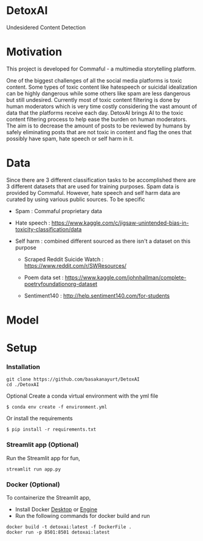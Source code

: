 # DetoxAI
Undesidered Content Detection


# Motivation
This project is developed for Commaful - a multimedia storytelling platform. 

One of the biggest challenges of all the social media platforms is toxic content. Some types of toxic content like hatespeech or suicidal idealization can be highly dangerous while some others like spam are less dangerous but still undesired. Currently most of toxic content filtering is done by human moderators which is very time costly considering the vast amount of data that the platforms receive each day. DetoxAI brings AI to the toxic content filtering process to help ease the burden on human moderators. The aim is to decrease the amount of posts to be reviewed by humans by safely eliminating posts that are not toxic in content and flag the ones that possibly have spam, hate speech or self harm in it.

# Data
Since there are 3 different classification tasks to be accomplished there are 3 different datasets that are used for training purposes. Spam data is provided by Commaful. However, hate speech and self harm data are curated by using various public sources. To be specific

* Spam : Commaful proprietary data

* Hate speech : https://www.kaggle.com/c/jigsaw-unintended-bias-in-toxicity-classification/data

* Self harm : combined different sourced as there isn't a dataset on this purpose

  * Scraped Reddit Suicide Watch : https://www.reddit.com/r/SWResources/
  
  * Poem data set : https://www.kaggle.com/johnhallman/complete-poetryfoundationorg-dataset
  
  * Sentiment140 : http://help.sentiment140.com/for-students



# Model



# Setup

### Installation
```
git clone https://github.com/basakanayurt/DetoxAI
cd ./DetoxAI
```

Optional Create a conda virtual environment with the yml file
```
$ conda env create -f environment.yml
```
Or install the requirements
```
$ pip install -r requirements.txt   
```
### Streamlit app (Optional)
Run the Streamlit app for fun,
```
streamlit run app.py
```
### Docker (Optional)
To containerize the Streamlit app,
* Install Docker [Desktop](https://www.docker.com/products/docker-desktop) or [Engine](https://docs.docker.com/engine/)
* Run the following commands for docker build and run
```
docker build -t detoxai:latest -f DockerFile .
docker run -p 8501:8501 detoxai:latest
